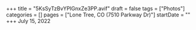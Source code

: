 +++
title = "5KsSyTzBvYPIGnxZe3PP.avif"
draft = false
tags = ["Photos"]
categories = []
pages = ["Lone Tree, CO (7510 Parkway Dr)"]
startDate = ""
+++
July 15, 2022
